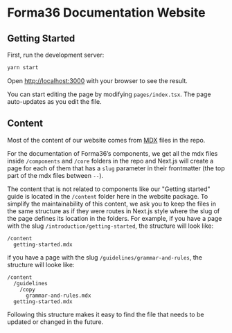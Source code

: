 # Forma36 Documentation Website

## Getting Started

First, run the development server:

```bash
yarn start
```

Open [http://localhost:3000](http://localhost:3000) with your browser to see the result.

You can start editing the page by modifying `pages/index.tsx`. The page auto-updates as you edit the file.

## Content

Most of the content of our website comes from [MDX](https://mdxjs.com/) files in the repo.

For the documentation of Forma36’s components, we get all the mdx files inside `/components` and `/core` folders in the repo
and Next.js will create a page for each of them that has a `slug` parameter in their frontmatter (the top part of the mdx files between `--`).

The content that is not related to components like our "Getting started" guide is located in the `/content` folder here in the website package.
To simplify the maintainability of this content, we ask you to keep the files in the same structure as if they were routes in Next.js style
where the slug of the page defines its location in the folders.
For example, if you have a page with the slug `/introduction/getting-started`, the structure will look like:

```
/content
  getting-started.mdx
```

if you have a page with the slug `/guidelines/grammar-and-rules`, the structure will looke like:

```
/content
  /guidelines
    /copy
      grammar-and-rules.mdx
  getting-started.mdx
```

Following this structure makes it easy to find the file that needs to be updated or changed in the future.
